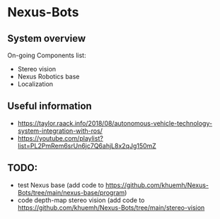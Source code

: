 # Nexus-Bots

## System overview

On-going Components list:
- Stereo vision
- Nexus Robotics base
- Localization

## Useful information
- https://taylor.raack.info/2018/08/autonomous-vehicle-technology-system-integration-with-ros/
- https://youtube.com/playlist?list=PL2PmRem6srUn6jc7Q6ahjL8x2qJg150mZ

## TODO:
- test Nexus base (add code to https://github.com/khuemh/Nexus-Bots/tree/main/nexus-base/program)
- code depth-map stereo vision (add code to https://github.com/khuemh/Nexus-Bots/tree/main/stereo-vision
